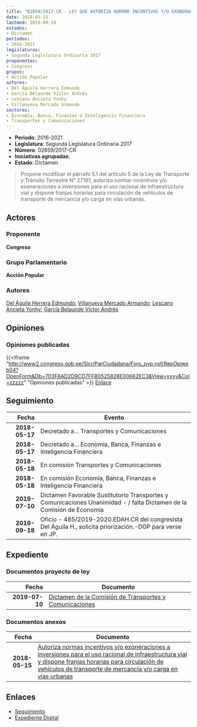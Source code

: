 ```yaml
---
title: "02859/2017-CR - LEY QUE AUTORIZA NORMAR INCENTIVOS Y/O EXONERACIONES A INVERSIONES PARA EL USO RACIONAL DE INFRAESTRUCTURA VIAL Y DISPONE FRANJAS HORARIAS PARA CIRCULACIÓN DE VEHÍCULOS DE TRANSPORTE DE MERCANCÍA Y/O CARGA EN VÍAS URBANAS"
date: 2018-05-15
lastmod: 2019-09-18
estados:
- Dictamen
periodos:
- 2016-2021
legislaturas:
- Segunda Legislatura Ordinaria 2017
proponentes:
- Congreso
grupos:
- Acción Popular
autores:
- Del Águila Herrera Edmundo
- García Belaunde Víctor Andrés
- Lescano Ancieta Yonhy
- Villanueva Mercado Armando
sectores:
- Economía, Banca, Finanzas e Inteligencia Financiera
- Transportes y Comunicaciones
---
```

- **Periodo**: 2016-2021
- **Legislatura**: Segunda Legislatura Ordinaria 2017
- **Número**: 02859/2017-CR
- **Iniciativas agrupadas**: 
- **Estado**: Dictamen

> Propone modificar el párrafo 5.1 del artículo 5 de la Ley de Transporte y Tránsito Terrestre N° 27181, autoriza normar incentivos y/o exoneraciones a inversiones para el uso racional de infraestructura vial y dispone franjas horarias para circulación de vehículos de transporte de mercancía y/o carga en vías urbanas.


## Actores

### Proponente

**Congreso**

### Grupo Parlamentario

**Acción Popular**

### Autores

[Del Águila Herrera Edmundo](mailto:mailto:edelaguila@congreso.gob.pe); [Villanueva Mercado Armando](mailto:mailto:avillanuevam@congreso.gob.pe); [Lescano Ancieta Yonhy](mailto:mailto:ylescano@congreso.gob.pe); [García Belaunde Víctor Andrés](mailto:mailto:vgarciabelaunde@congreso.gob.pe)

## Opiniones

### Opiniones publicadas

{{<iframe "http://www2.congreso.gob.pe/Sicr/ParCiudadana/Foro_pvp.nsf/RepOpiweb04?OpenForm&Db=703F8AD2D9CD7FFB0525828E00662EC3&View=yyyy&Col=zzzzz" "Opiniones publicadas" >}}
[Enlace](http://www2.congreso.gob.pe/Sicr/ParCiudadana/Foro_pvp.nsf/RepOpiweb04?OpenForm&Db=703F8AD2D9CD7FFB0525828E00662EC3&View=yyyy&Col=zzzzz)


## Seguimiento

| Fecha | Evento |
|------:|--------|
| **2018-05-17** | Decretado a... Transportes y Comunicaciones |
| **2018-05-17** | Decretado a... Economía, Banca, Finanzas e Inteligencia Financiera |
| **2018-05-18** | En comisión Transportes y Comunicaciones |
| **2018-05-18** | En comisión Economía, Banca, Finanzas e Inteligencia Financiera |
| **2019-07-10** | Dictamen Favorable Sustitutorio Transportes y Comunicaciones Unanimidad - / falta Dictamen de la Comisión de Economía |
| **2019-09-18** | Oficio - 485/2019-2020.EDAH.CR del congresista Del Águila H., solicita priorización.-DGP para verse en JP. |

## Expediente

### Documentos proyecto de ley

| Fecha | Documento |
|------:|-----------|
| **2019-07-10** | [Dictamen de la Comisión de Transportes y Comunicaciones](http://www.leyes.congreso.gob.pe/Documentos/2016_2021/Dictamenes/Proyectos_de_Ley/02859DC23MAY20190710.pdf) |

### Documentos anexos

| Fecha | Documento |
|------:|-----------|
| **2018-05-15** | [Autoriza normas incentivos y/o exoneraciones a inversiones para el uso racional de infraestructura vial y dispone franjas horarias para circulación de vehículos de transporte de mercancía y/o carga en vías urbanas](http://www.leyes.congreso.gob.pe/Documentos/2016_2021/Proyectos_de_Ley_y_de_Resoluciones_Legislativas/PL0285920180515..pdf) |

## Enlaces

- [Seguimiento](http://www2.congreso.gob.pe/Sicr/TraDocEstProc/CLProLey2016.nsf/f7fff46988ca05b1052578e100829cc7/845dd1a325c8e4270525828e006db7e4?OpenDocument)
- [Expediente Digital](http://www2.congreso.gob.pe/Sicr/TraDocEstProc/Expvirt_2011.nsf/visbusqptramdoc1621/02859?opendocument)

